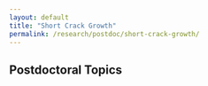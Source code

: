 ```yaml
---
layout: default
title: "Short Crack Growth"
permalink: /research/postdoc/short-crack-growth/
---
```

<h2>Postdoctoral Topics</h2> 